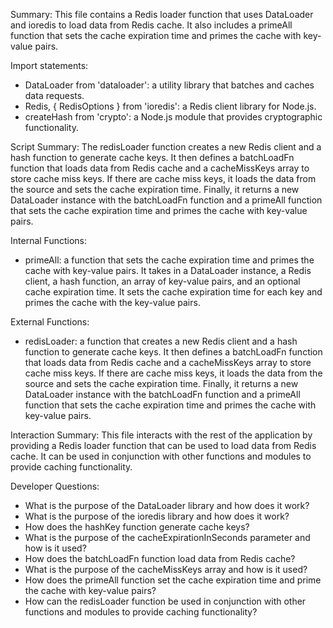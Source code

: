 Summary:
This file contains a Redis loader function that uses DataLoader and ioredis to load data from Redis cache. It also includes a primeAll function that sets the cache expiration time and primes the cache with key-value pairs.

Import statements:
- DataLoader from 'dataloader': a utility library that batches and caches data requests.
- Redis, { RedisOptions } from 'ioredis': a Redis client library for Node.js.
- createHash from 'crypto': a Node.js module that provides cryptographic functionality.

Script Summary:
The redisLoader function creates a new Redis client and a hash function to generate cache keys. It then defines a batchLoadFn function that loads data from Redis cache and a cacheMissKeys array to store cache miss keys. If there are cache miss keys, it loads the data from the source and sets the cache expiration time. Finally, it returns a new DataLoader instance with the batchLoadFn function and a primeAll function that sets the cache expiration time and primes the cache with key-value pairs.

Internal Functions:
- primeAll: a function that sets the cache expiration time and primes the cache with key-value pairs. It takes in a DataLoader instance, a Redis client, a hash function, an array of key-value pairs, and an optional cache expiration time. It sets the cache expiration time for each key and primes the cache with the key-value pairs.

External Functions:
- redisLoader: a function that creates a new Redis client and a hash function to generate cache keys. It then defines a batchLoadFn function that loads data from Redis cache and a cacheMissKeys array to store cache miss keys. If there are cache miss keys, it loads the data from the source and sets the cache expiration time. Finally, it returns a new DataLoader instance with the batchLoadFn function and a primeAll function that sets the cache expiration time and primes the cache with key-value pairs.

Interaction Summary:
This file interacts with the rest of the application by providing a Redis loader function that can be used to load data from Redis cache. It can be used in conjunction with other functions and modules to provide caching functionality.

Developer Questions:
- What is the purpose of the DataLoader library and how does it work?
- What is the purpose of the ioredis library and how does it work?
- How does the hashKey function generate cache keys?
- What is the purpose of the cacheExpirationInSeconds parameter and how is it used?
- How does the batchLoadFn function load data from Redis cache?
- What is the purpose of the cacheMissKeys array and how is it used?
- How does the primeAll function set the cache expiration time and prime the cache with key-value pairs?
- How can the redisLoader function be used in conjunction with other functions and modules to provide caching functionality?
